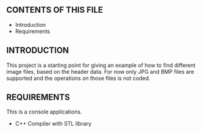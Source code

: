 CONTENTS OF THIS FILE
---------------------
   
 * Introduction
 * Requirements


 INTRODUCTION
------------

This project is a starting point for giving an example of how to find different
image files, based on the header data.
For now only JPG and BMP files are supported and the operations on those files
is not coded.

REQUIREMENTS
------------

This is a console applications.

* C++ Compiler with STL library